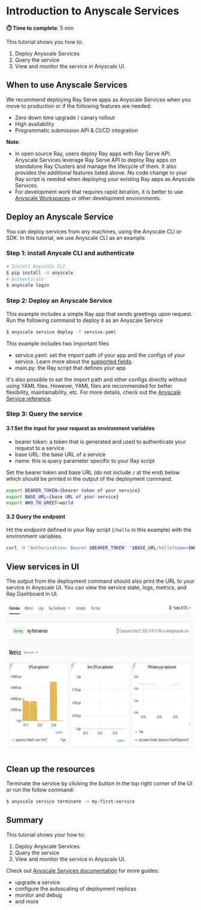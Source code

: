 # Introduction to Anyscale Services

**⏱️ Time to complete**: 5 min

This tutorial shows you how to:

1. Deploy Anyscale Services
2. Query the service
3. View and monitor the service in Anyscale UI.

## When to use Anyscale Services
We recommend deploying Ray Serve apps as Anyscale Services when you move to production or if the following features are needed: 
- Zero down time upgrade / canary rollout
- High availability
- Programmatic submission API & CI/CD integration

**Note**: 
- In open source Ray, users deploy Ray apps with Ray Serve API. Anyscale Services leverage Ray Serve API to deploy Ray apps on standalone Ray Clusters and manage the lifecycle of them. It also provides the additional features listed above. No code change to your Ray script is needed when deploying your existing Ray apps as Anyscale Services.
- For development work that requires rapid iteration, it is better to use [Anyscale Workspaces](https://docs.anyscale.com/platform/workspaces/) or other development environments.

## Deploy an Anyscale Service

You can deploy services from any machines, using the Anyscale CLI or SDK. In this tutorial, we use Anyscale CLI as an example. 
### Step 1: install Anycale CLI and authenticate
```bash
# Install Anyscale CLI
$ pip install -U anyscale
# Authenticate
$ anyscale login
```

### Step 2: Deploy an Anyscale Service
This example includes a simple Ray app that sends greetings upon request. Run the following command to deploy it as an Anyscale Service

```bash
$ anyscale service deploy -f service.yaml
```
This example includes two important files
- service.yaml: set the import path of your app and the configs of your service. Learn more about the [supported fields](https://docs.anyscale.com/reference/service-api#serviceconfig).
- main.py: the Ray script that defines your app

 It's also possible to set the import path and other configs directly without using YAML files. However, YAML files are recommended for better flexibility, maintainability, etc. For more details, check out the [Anyscale Service reference](https://docs.anyscale.com/reference/service-api).


### Step 3: Query the service

#### 3.1 Set the input for your request as environment variables
- bearer token: a token that is generated and used to authenticate your request to a service
- base URL: the base URL of a service
- name: this is query parameter specific to your Ray script

Set the bearer token and base URL (do not include `/` at the end) below which should be printed in the output of the deployment command. 

```bash
export BEARER_TOKEN={bearer token of your service}
export BASE_URL={base URL of your service}
export WHO_TO_GREET=world
```

#### 3.2 Query the endpoint
Hit the endpoint defined in your Ray script  (`/hello` in this example) with the environment variables.
```bash
curl -H "Authorization: Bearer $BEARER_TOKEN" "$BASE_URL/hello?name=$WHO_TO_GREET"
```


##  View services in UI

The output from the deployment command should also print the URL to your service in Anyscale UI. You can view the service state, logs, metrics, and Ray Dashboard in UI.

<img src="assets/anyscale-service.png" height=400px>


##  Clean up the resources
Terminate the service by clicking the button in the top right corner of the UI or run the follow command:
```bash
$ anyscale service terminate -n my-first-service
```

## Summary

This tutorial shows your how to:
1. Deploy Anyscale Services
2. Query the service
3. View and monitor the service in Anyscale UI.

Check out [Anyscale Services documentation](https://docs.anyscale.com/platform/services/) for more guides:
- upgrade a service
- configure the autoscaling of deployment replicas
- monitor and debug
- and more